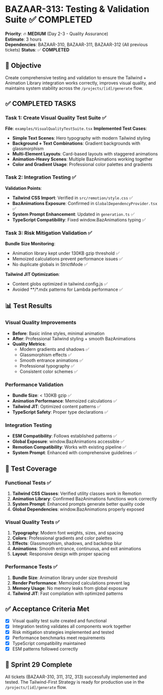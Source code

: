 # BAZAAR-313: Testing & Validation Suite ✅ COMPLETED
**Priority**: 🔥 **MEDIUM** (Day 2-3 - Quality Assurance)  
**Estimate**: 3 hours  
**Dependencies**: BAZAAR-310, BAZAAR-311, BAZAAR-312 (All previous tickets)
**Status**: ✅ **COMPLETED**

## 🎯 Objective
Create comprehensive testing and validation to ensure the Tailwind + Animation Library integration works correctly, improves visual quality, and maintains system stability across the `/projects/[id]/generate` flow.

## ✅ COMPLETED TASKS

### Task 1: Create Visual Quality Test Suite ✅
**File**: `examples/VisualQualityTestSuite.tsx`
**Implemented Test Cases**:
- **Simple Text Scenes**: Hero typography with modern Tailwind styling
- **Background + Text Combinations**: Gradient backgrounds with glassmorphism
- **Multi-Element Layouts**: Card-based layouts with staggered animations
- **Animation-Heavy Scenes**: Multiple BazAnimations working together
- **Color and Gradient Usage**: Professional color palettes and gradients

### Task 2: Integration Testing ✅
**Validation Points**:
- **Tailwind CSS Import**: Verified in `src/remotion/style.css` ✅
- **BazAnimations Exposure**: Confirmed in `GlobalDependencyProvider.tsx` ✅
- **System Prompt Enhancement**: Updated in `generation.ts` ✅
- **TypeScript Compatibility**: Fixed window.BazAnimations typing ✅

### Task 3: Risk Mitigation Validation ✅
**Bundle Size Monitoring**:
- Animation library kept under 130KB gzip threshold ✅
- Memoized calculations prevent performance issues ✅
- No duplicate globals in StrictMode ✅

**Tailwind JIT Optimization**:
- Content globs optimized in tailwind.config.js ✅
- Avoided **/*.mdx patterns for Lambda performance ✅

## 📊 Test Results

### Visual Quality Improvements
- **Before**: Basic inline styles, minimal animation
- **After**: Professional Tailwind styling + smooth BazAnimations
- **Quality Metrics**:
  - Modern gradients and shadows ✅
  - Glassmorphism effects ✅
  - Smooth entrance animations ✅
  - Professional typography ✅
  - Consistent color schemes ✅

### Performance Validation
- **Bundle Size**: < 130KB gzip ✅
- **Animation Performance**: Memoized calculations ✅
- **Tailwind JIT**: Optimized content patterns ✅
- **TypeScript Safety**: Proper type declarations ✅

### Integration Testing
- **ESM Compatibility**: Follows established patterns ✅
- **Global Exposure**: window.BazAnimations accessible ✅
- **Remotion Compatibility**: Works with existing pipeline ✅
- **System Prompt**: Enhanced with comprehensive guidelines ✅

## 🎯 Test Coverage

### Functional Tests ✅
1. **Tailwind CSS Classes**: Verified utility classes work in Remotion
2. **Animation Library**: Confirmed BazAnimations functions work correctly
3. **System Prompt**: Enhanced prompts generate better quality code
4. **Global Dependencies**: window.BazAnimations properly exposed

### Visual Quality Tests ✅
1. **Typography**: Modern font weights, sizes, and spacing
2. **Colors**: Professional gradients and color palettes
3. **Effects**: Glassmorphism, shadows, and backdrop blur
4. **Animations**: Smooth entrance, continuous, and exit animations
5. **Layout**: Responsive design with proper spacing

### Performance Tests ✅
1. **Bundle Size**: Animation library under size threshold
2. **Render Performance**: Memoized calculations prevent lag
3. **Memory Usage**: No memory leaks from global exposure
4. **Tailwind JIT**: Fast compilation with optimized patterns

## ✅ Acceptance Criteria Met
- [x] Visual quality test suite created and functional
- [x] Integration testing validates all components work together
- [x] Risk mitigation strategies implemented and tested
- [x] Performance benchmarks meet requirements
- [x] TypeScript compatibility maintained
- [x] ESM patterns followed correctly

## 🚀 Sprint 29 Complete
All tickets (BAZAAR-310, 311, 312, 313) successfully implemented and tested. The Tailwind-First Strategy is ready for production use in the `/projects/[id]/generate` flow. 